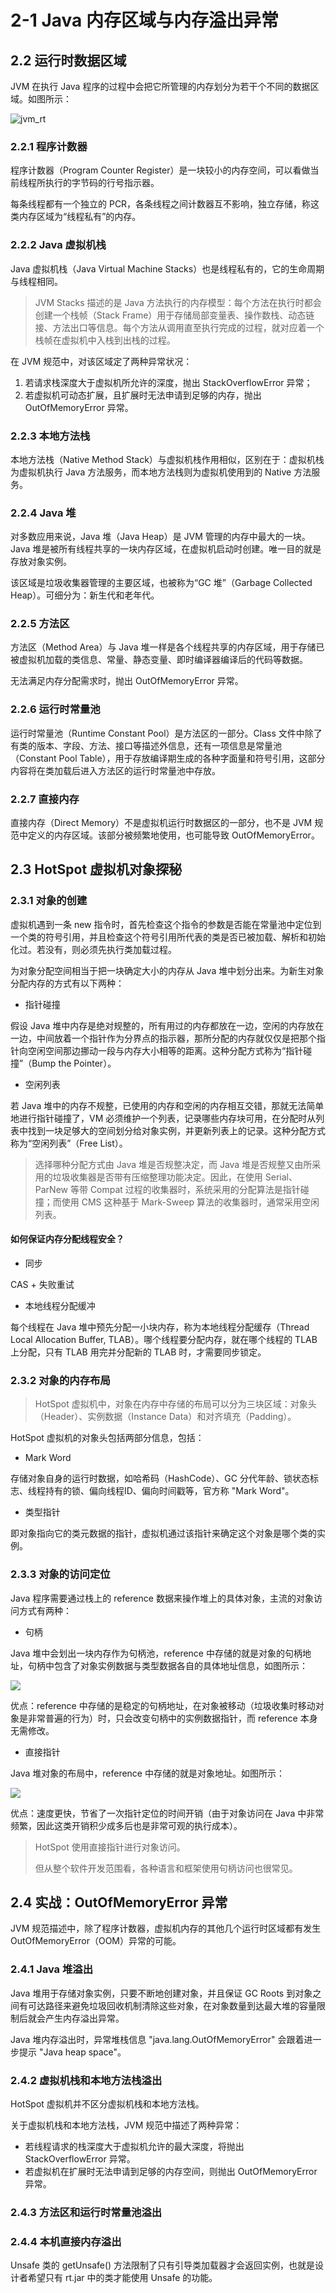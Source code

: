 #  2-1  Java 内存区域与内存溢出异常

##  2.2  运行时数据区域

JVM 在执行 Java 程序的过程中会把它所管理的内存划分为若干个不同的数据区域。如图所示：

![jvm_rt](https://github.com/JiaoXR/ReadingNotes/blob/master/pics/JVM/jvm_runtime.png)



###  2.2.1  程序计数器

程序计数器（Program Counter Register）是一块较小的内存空间，可以看做当前线程所执行的字节码的行号指示器。

每条线程都有一个独立的 PCR，各条线程之间计数器互不影响，独立存储，称这类内存区域为“线程私有”的内存。

###  2.2.2  Java 虚拟机栈

Java 虚拟机栈（Java Virtual Machine Stacks）也是线程私有的，它的生命周期与线程相同。

> JVM Stacks 描述的是 Java 方法执行的内存模型：每个方法在执行时都会创建一个栈帧（Stack Frame）用于存储局部变量表、操作数栈、动态链接、方法出口等信息。每个方法从调用直至执行完成的过程，就对应着一个栈帧在虚拟机中入栈到出栈的过程。

在 JVM 规范中，对该区域定了两种异常状况：

1. 若请求栈深度大于虚拟机所允许的深度，抛出 StackOverflowError 异常；
2. 若虚拟机可动态扩展，且扩展时无法申请到足够的内存，抛出 OutOfMemoryError 异常。

###  2.2.3  本地方法栈

本地方法栈（Native Method Stack）与虚拟机栈作用相似，区别在于：虚拟机栈为虚拟机执行 Java 方法服务，而本地方法栈则为虚拟机使用到的 Native 方法服务。

###  2.2.4  Java 堆

对多数应用来说，Java 堆（Java Heap）是 JVM 管理的内存中最大的一块。Java 堆是被所有线程共享的一块内存区域，在虚拟机启动时创建。唯一目的就是存放对象实例。

该区域是垃圾收集器管理的主要区域，也被称为“GC 堆”（Garbage Collected Heap）。可细分为：新生代和老年代。

###  2.2.5  方法区

方法区（Method Area）与 Java 堆一样是各个线程共享的内存区域，用于存储已被虚拟机加载的类信息、常量、静态变量、即时编译器编译后的代码等数据。

无法满足内存分配需求时，抛出 OutOfMemoryError 异常。

###  2.2.6  运行时常量池

运行时常量池（Runtime Constant Pool）是方法区的一部分。Class 文件中除了有类的版本、字段、方法、接口等描述外信息，还有一项信息是常量池（Constant Pool Table），用于存放编译期生成的各种字面量和符号引用，这部分内容将在类加载后进入方法区的运行时常量池中存放。

###  2.2.7  直接内存

直接内存（Direct Memory）不是虚拟机运行时数据区的一部分，也不是 JVM 规范中定义的内存区域。该部分被频繁地使用，也可能导致 OutOfMemoryError。



##  2.3  HotSpot 虚拟机对象探秘

###  2.3.1  对象的创建

虚拟机遇到一条 new 指令时，首先检查这个指令的参数是否能在常量池中定位到一个类的符号引用，并且检查这个符号引用所代表的类是否已被加载、解析和初始化过。若没有，则必须先执行类加载过程。

为对象分配空间相当于把一块确定大小的内存从 Java 堆中划分出来。为新生对象分配内存的方式有以下两种：

- 指针碰撞

假设 Java 堆中内存是绝对规整的，所有用过的内存都放在一边，空闲的内存放在一边，中间放着一个指针作为分界点的指示器，那所分配的内存就仅仅是把那个指针向空闲空间那边挪动一段与内存大小相等的距离。这种分配方式称为“指针碰撞”（Bump the Pointer）。

- 空闲列表

若 Java 堆中的内存不规整，已使用的内存和空闲的内存相互交错，那就无法简单地进行指针碰撞了，VM 必须维护一个列表，记录哪些内存块可用，在分配时从列表中找到一块足够大的空间划分给对象实例，并更新列表上的记录。这种分配方式称为“空闲列表”（Free List）。

> 选择哪种分配方式由 Java 堆是否规整决定，而 Java 堆是否规整又由所采用的垃圾收集器是否带有压缩整理功能决定。因此，在使用 Serial、ParNew 等带 Compat 过程的收集器时，系统采用的分配算法是指针碰撞；而使用 CMS 这种基于 Mark-Sweep 算法的收集器时，通常采用空闲列表。

####  如何保证内存分配线程安全？

- 同步

CAS + 失败重试

- 本地线程分配缓冲

每个线程在 Java 堆中预先分配一小块内存，称为本地线程分配缓存（Thread Local Allocation Buffer, TLAB）。哪个线程要分配内存，就在哪个线程的 TLAB 上分配，只有 TLAB 用完并分配新的 TLAB 时，才需要同步锁定。

###  2.3.2  对象的内存布局

> HotSpot 虚拟机中，对象在内存中存储的布局可以分为三块区域：对象头（Header）、实例数据（Instance Data）和对齐填充（Padding）。

HotSpot 虚拟机的对象头包括两部分信息，包括：

- Mark Word

存储对象自身的运行时数据，如哈希码（HashCode）、GC 分代年龄、锁状态标志、线程持有的锁、偏向线程ID、偏向时间戳等，官方称 "Mark Word"。

- 类型指针

即对象指向它的类元数据的指针，虚拟机通过该指针来确定这个对象是哪个类的实例。

###  2.3.3  对象的访问定位

Java 程序需要通过栈上的 reference 数据来操作堆上的具体对象，主流的对象访问方式有两种：

- 句柄

Java 堆中会划出一块内存作为句柄池，reference 中存储的就是对象的句柄地址，句柄中包含了对象实例数据与类型数据各自的具体地址信息，如图所示：

![](https://github.com/JiaoXR/ReadingNotes/blob/master/pics/JVM/object_access_handle.png)

优点：reference 中存储的是稳定的句柄地址，在对象被移动（垃圾收集时移动对象是非常普遍的行为）时，只会改变句柄中的实例数据指针，而 reference 本身无需修改。

- 直接指针

Java 堆对象的布局中，reference 中存储的就是对象地址。如图所示：

![](https://github.com/JiaoXR/ReadingNotes/blob/master/pics/JVM/object_access_pointer.png)

优点：速度更快，节省了一次指针定位的时间开销（由于对象访问在 Java 中非常频繁，因此这类开销积少成多后也是非常可观的执行成本）。

> HotSpot 使用直接指针进行对象访问。
>
> 但从整个软件开发范围看，各种语言和框架使用句柄访问也很常见。



##  2.4   实战：OutOfMemoryError 异常

JVM 规范描述中，除了程序计数器，虚拟机内存的其他几个运行时区域都有发生 OutOfMemoryError（OOM）异常的可能。

###  2.4.1  Java 堆溢出

Java 堆用于存储对象实例，只要不断地创建对象，并且保证 GC Roots 到对象之间有可达路径来避免垃圾回收机制清除这些对象，在对象数量到达最大堆的容量限制后就会产生内存溢出异常。

Java 堆内存溢出时，异常堆栈信息 "java.lang.OutOfMemoryError" 会跟着进一步提示 "Java heap space"。

###  2.4.2  虚拟机栈和本地方法栈溢出

HotSpot 虚拟机并不区分虚拟机栈和本地方法栈。

关于虚拟机栈和本地方法栈，JVM 规范中描述了两种异常：

- 若线程请求的栈深度大于虚拟机允许的最大深度，将抛出 StackOverflowError 异常。
- 若虚拟机在扩展时无法申请到足够的内存空间，则抛出 OutOfMemoryError 异常。

###  2.4.3  方法区和运行时常量池溢出

###  2.4.4  本机直接内存溢出

Unsafe 类的 getUnsafe() 方法限制了只有引导类加载器才会返回实例，也就是设计者希望只有 rt.jar 中的类才能使用 Unsafe 的功能。

